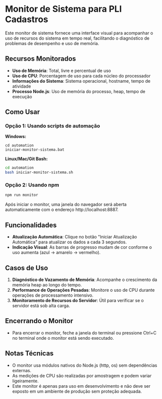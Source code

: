 # Monitor de Sistema para PLI Cadastros

Este monitor de sistema fornece uma interface visual para acompanhar o uso de recursos do sistema em tempo real, facilitando o diagnóstico de problemas de desempenho e uso de memória.

## Recursos Monitorados

- **Uso de Memória**: Total, livre e percentual de uso
- **Uso de CPU**: Porcentagem de uso para cada núcleo do processador
- **Informações do Sistema**: Sistema operacional, hostname, tempo de atividade
- **Processo Node.js**: Uso de memória do processo, heap, tempo de execução

## Como Usar

### Opção 1: Usando scripts de automação

**Windows:**

```
cd automation
iniciar-monitor-sistema.bat
```

**Linux/Mac/Git Bash:**

```bash
cd automation
bash iniciar-monitor-sistema.sh
```

### Opção 2: Usando npm

```bash
npm run monitor
```

Após iniciar o monitor, uma janela do navegador será aberta automaticamente com o endereço http://localhost:8887.

## Funcionalidades

- **Atualização Automática**: Clique no botão "Iniciar Atualização Automática" para atualizar os dados a cada 3 segundos.
- **Indicação Visual**: As barras de progresso mudam de cor conforme o uso aumenta (azul → amarelo → vermelho).

## Casos de Uso

1. **Diagnóstico de Vazamento de Memória**: Acompanhe o crescimento da memória heap ao longo do tempo.
2. **Performance de Operações Pesadas**: Monitore o uso de CPU durante operações de processamento intensivo.
3. **Monitoramento de Recursos do Servidor**: Útil para verificar se o servidor está sob alta carga.

## Encerrando o Monitor

- Para encerrar o monitor, feche a janela do terminal ou pressione Ctrl+C no terminal onde o monitor está sendo executado.

## Notas Técnicas

- O monitor usa módulos nativos do Node.js (http, os) sem dependências externas.
- As medições de CPU são realizadas por amostragem e podem variar ligeiramente.
- Este monitor é apenas para uso em desenvolvimento e não deve ser exposto em um ambiente de produção sem proteção adequada.
